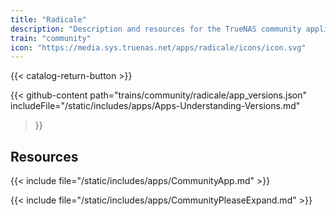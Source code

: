 ```yaml
---
title: "Radicale"
description: "Description and resources for the TrueNAS community application called Radicale."
train: "community"
icon: "https://media.sys.truenas.net/apps/radicale/icons/icon.svg"
---
```


{{< catalog-return-button >}}

{{< github-content 
    path="trains/community/radicale/app_versions.json"
    includeFile="/static/includes/apps/Apps-Understanding-Versions.md"
>}}

## Resources

{{< include file="/static/includes/apps/CommunityApp.md" >}}

{{< include file="/static/includes/apps/CommunityPleaseExpand.md" >}}
